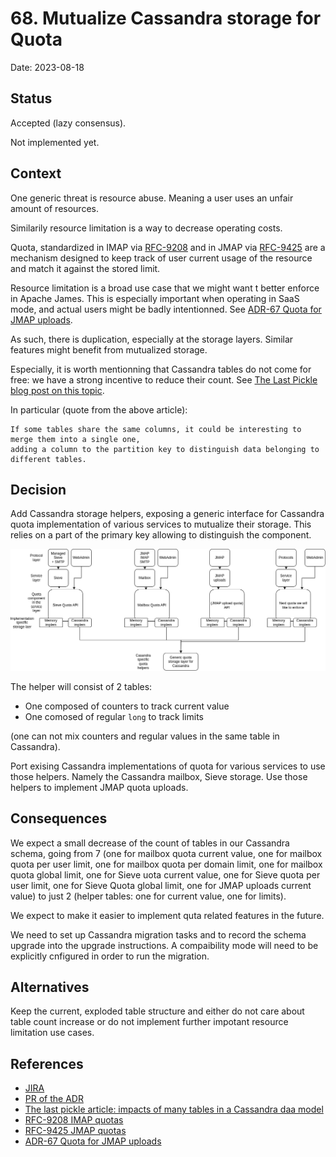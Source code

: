 # 68. Mutualize Cassandra storage for Quota

Date: 2023-08-18

## Status

Accepted (lazy consensus).

Not implemented yet.

## Context

One generic threat is resource abuse. Meaning a user uses an unfair amount of resources.

Similarily resource limitation is a way to decrease operating costs.

Quota, standardized in IMAP via [RFC-9208](https://www.rfc-editor.org/rfc/rfc9208.html) and in JMAP via
[RFC-9425](https://datatracker.ietf.org/doc/rfc9425/) are a mechanism designed to keep track of
user current usage of the resource and match it against the stored limit.

Resource limitation is a broad use case that we might want t better enforce in Apache James. This is especially
important when operating in SaaS mode, and actual users might be badly intentionned. See
[ADR-67 Quota for JMAP uploads](0067-quota-for-jmap-uploads.md).

As such, there is duplication, especially at the storage layers. Similar features might benefit from mutualized storage.

Especially, it is worth mentionning that Cassandra tables do not come for free: we have a strong incentive to reduce their count.
See [The Last Pickle blog post on this topic](https://thelastpickle.com/blog/2020/11/25/impacts-of-many-tables-on-cassandra.html).

In particular (quote from the above article):

```
If some tables share the same columns, it could be interesting to merge them into a single one, 
adding a column to the partition key to distinguish data belonging to different tables.
```

## Decision

Add Cassandra storage helpers, exposing a generic interface for Cassandra quota implementation of various services to mutualize their
storage. This relies on a part of the primary key allowing to distinguish the component.

![Architecture diagram for quota related features](img/adr-68-architecture-diagram.png)

The helper will consist of 2 tables:
- One composed of counters to track current value
- One comosed of regular `long` to track limits

(one can not mix counters and regular values in the same table in Cassandra).

Port exising Cassandra implementations of quota for various services to use those helpers. Namely the Cassandra mailbox, Sieve storage. Use those
helpers to implement JMAP quota uploads.

## Consequences

We expect a small decrease of the count of tables in our Cassandra schema, going from 7 (one for mailbox quota current value, one for mailbox quota
per user limit, one for mailbox quota per domain limit, one for mailbox quota global limit, one for Sieve uota current value, one for Sieve quota
per user limit, one for Sieve Quota global limit, one for JMAP uploads current value) to just 2 (helper tables: one for current value, one for limits).

We expect to make it easier to implement quta related features in the future.

We need to set up Cassandra migration tasks and to record the schema upgrade into the upgrade instructions. A compaibility mode will need to be
explicitly cnfigured in order to run the migration.

## Alternatives

Keep the current, exploded table structure and either do not care about table count increase or do not implement further impotant resource limitation
use cases.

## References

- [JIRA](https://issues.apache.org/jira/projects/JAMES/issues/JAMES-3926)
- [PR of the ADR](https://github.com/apache/james-project/pull/1692)
- [The last pickle article: impacts of many tables in a Cassandra daa model](https://thelastpickle.com/blog/2020/11/25/impacts-of-many-tables-on-cassandra.html)
- [RFC-9208 IMAP quotas](https://www.rfc-editor.org/rfc/rfc9208.html)
- [RFC-9425 JMAP quotas](https://datatracker.ietf.org/doc/rfc9425/)
- [ADR-67 Quota for JMAP uploads](0067-quota-for-jmap-uploads.md)